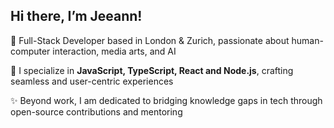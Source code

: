 ## Hi there, I’m Jeeann!

🦕 Full-Stack Developer based in London & Zurich, passionate about human-computer interaction, media arts, and AI

🤖 I specialize in **JavaScript, TypeScript, React and Node.js**, crafting seamless and user-centric experiences

✨ Beyond work, I am dedicated to bridging knowledge gaps in tech through open-source contributions and mentoring



